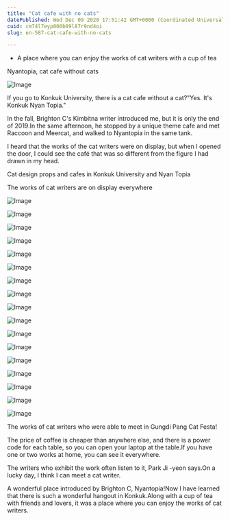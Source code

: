 ```yaml
---
title: "Cat cafe with no cats"
datePublished: Wed Dec 09 2020 17:51:42 GMT+0000 (Coordinated Universal Time)
cuid: cm74l7eyp000b09l87r9nd4oi
slug: en-587-cat-cafe-with-no-cats

---
```



- A place where you can enjoy the works of cat writers with a cup of tea

Nyantopia, cat cafe without cats

![Image](https://cdn.hashnode.com/res/hashnode/image/upload/v1739526525075/f43e01bd-9be2-492e-868d-6ea7eb60484d.jpeg)

If you go to Konkuk University, there is a cat cafe without a cat?"Yes. It's Konkuk Nyan Topia."

In the fall, Brighton C's Kimbitna writer introduced me, but it is only the end of 2019.In the same afternoon, he stopped by a unique theme cafe and met Raccoon and Meercat, and walked to Nyantopia in the same tank.

I heard that the works of the cat writers were on display, but when I opened the door, I could see the café that was so different from the figure I had drawn in my head.

Cat design props and cafes in Konkuk University and Nyan Topia

The works of cat writers are on display everywhere

![Image](https://cdn.hashnode.com/res/hashnode/image/upload/v1739526527288/32c2d3cc-37e9-4ec3-95ba-f4a72db064b7.jpeg)

![Image](https://cdn.hashnode.com/res/hashnode/image/upload/v1739526529597/7571ae04-f393-4a1a-967a-ad28f7547334.jpeg)

![Image](https://cdn.hashnode.com/res/hashnode/image/upload/v1739526532356/92185015-0d21-45fc-9687-25ebde784654.jpeg)

![Image](https://cdn.hashnode.com/res/hashnode/image/upload/v1739526534779/04fd2956-13d6-4cf2-b0ef-2078ba5ec33c.jpeg)

![Image](https://cdn.hashnode.com/res/hashnode/image/upload/v1739526537155/8c2249c9-aa97-4e4a-b666-e67cb0045362.jpeg)

![Image](https://cdn.hashnode.com/res/hashnode/image/upload/v1739526539848/58758892-62a2-4efe-b5dc-1724c9c6d824.jpeg)

![Image](https://cdn.hashnode.com/res/hashnode/image/upload/v1739526541979/bfc9c518-dfda-41c6-bacf-159412aad87c.jpeg)

![Image](https://cdn.hashnode.com/res/hashnode/image/upload/v1739526544850/ee801002-e1c1-4d3b-be21-90bb53ddbdf9.jpeg)

![Image](https://cdn.hashnode.com/res/hashnode/image/upload/v1739526547593/73abbfc1-51b6-4657-8924-d39436e1c688.jpeg)

![Image](https://cdn.hashnode.com/res/hashnode/image/upload/v1739526549790/bd5cedda-32cd-4237-9ed1-c6c8fe694060.jpeg)

![Image](https://cdn.hashnode.com/res/hashnode/image/upload/v1739526552019/78180df4-cb10-4e9b-9eb5-2919772341e5.jpeg)

![Image](https://cdn.hashnode.com/res/hashnode/image/upload/v1739526554719/16ee9aa3-fed3-467d-86e4-8d877cc078cd.jpeg)

![Image](https://cdn.hashnode.com/res/hashnode/image/upload/v1739526557095/c0be9b6b-3b7f-4de4-865f-fa1062416c09.jpeg)

![Image](https://cdn.hashnode.com/res/hashnode/image/upload/v1739526559281/69df4196-ff3f-42fe-b6da-e67b466ccb02.jpeg)

![Image](https://cdn.hashnode.com/res/hashnode/image/upload/v1739526562002/888fc91b-b0ff-401a-806a-0bf945695e44.jpeg)

![Image](https://cdn.hashnode.com/res/hashnode/image/upload/v1739526564423/8ac3fa4a-a866-4267-ab0e-936f6dc2b0f9.jpeg)

![Image](https://cdn.hashnode.com/res/hashnode/image/upload/v1739526566496/eeee0a75-c66a-4bcc-a403-cf5e2b6f026c.jpeg)

The works of cat writers who were able to meet in Gungdi Pang Cat Festa!

The price of coffee is cheaper than anywhere else, and there is a power code for each table, so you can open your laptop at the table.If you have one or two works at home, you can see it everywhere.

The writers who exhibit the work often listen to it, Park Ji -yeon says.On a lucky day, I think I can meet a cat writer.

A wonderful place introduced by Brighton C, Nyantopia!Now I have learned that there is such a wonderful hangout in Konkuk.Along with a cup of tea with friends and lovers, it was a place where you can enjoy the works of cat writers.